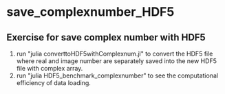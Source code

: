 # save_complexnumber_HDF5
## Exercise for save complex number with HDF5
1. run "julia converttoHDF5withComplexnum.jl" to convert the HDF5 file where real and image number are separately saved into the new HDF5 file with complex array.
2. run "julia HDF5_benchmark_complexnumber" to see the computational efficiency of data loading.

